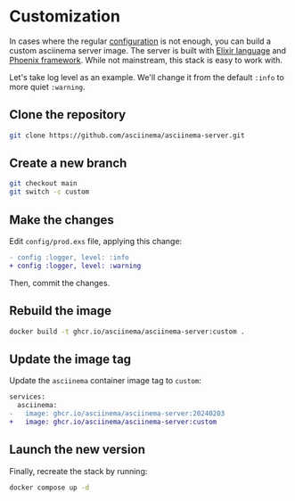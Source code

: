 # Customization

In cases where the regular [configuration](configuration.md) is not enough, you
can build a custom asciinema server image. The server is built with [Elixir
language](https://elixir-lang.org/) and [Phoenix
framework](https://www.phoenixframework.org/). While not mainstream, this stack
is easy to work with.

Let's take log level as an example. We'll change it from the default `:info` to
more quiet `:warning`.

## Clone the repository

```sh
git clone https://github.com/asciinema/asciinema-server.git
```

## Create a new branch

```sh
git checkout main
git switch -c custom
```

## Make the changes

Edit `config/prod.exs` file, applying this change:

```diff
- config :logger, level: :info
+ config :logger, level: :warning
```

Then, commit the changes.

## Rebuild the image

```sh
docker build -t ghcr.io/asciinema/asciinema-server:custom .
```

## Update the image tag

Update the `asciinema` container image tag to `custom`:

```diff title="docker-compose.yml"
services:
  asciinema:
-   image: ghcr.io/asciinema/asciinema-server:20240203
+   image: ghcr.io/asciinema/asciinema-server:custom
```

## Launch the new version

Finally, recreate the stack by running:

```sh
docker compose up -d
```
